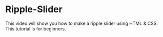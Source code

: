 # Ripple-Slider
This video will show you how to make a ripple slider using HTML &amp; CSS. This tutorial is for beginners.
